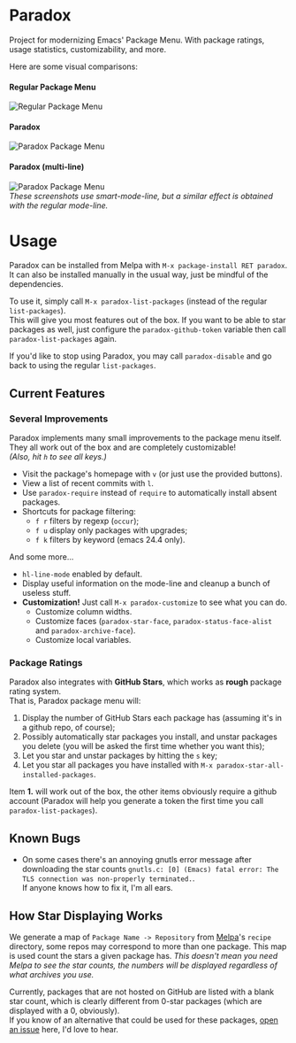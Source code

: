 Paradox
=======

Project for modernizing Emacs' Package Menu. With package ratings,
usage statistics, customizability, and more.

Here are some visual comparisons:

#### Regular Package Menu ####
![Regular Package Menu](https://raw.github.com/Bruce-Connor/paradox/master/before.png)

#### Paradox ####
![Paradox Package Menu](https://raw.github.com/Bruce-Connor/paradox/master/after.png)

#### Paradox (multi-line) ####
![Paradox Package Menu](https://raw.github.com/Bruce-Connor/paradox/master/multi-line.png)  
*These screenshots use smart-mode-line, but a similar effect is obtained with the regular mode-line.*

Usage
===

Paradox can be installed from Melpa with `M-x package-install RET
paradox`.  
It can also be installed manually in the usual way, just be mindful of
the dependencies.

To use it, simply call `M-x paradox-list-packages` (instead of the
regular `list-packages`).  
This will give you most features out of the box. If you want to be
able to star packages as well, just configure the
`paradox-github-token` variable then call `paradox-list-packages`
again.

If you'd like to stop using Paradox, you may call `paradox-disable`
and go back to using the regular `list-packages`.

## Current Features ##

### Several Improvements ###

Paradox implements many small improvements to the package menu
itself. They all work out of the box and are completely customizable!  
*(Also, hit `h` to see all keys.)*

* Visit the package's homepage with `v` (or just use the provided buttons).
* View a list of recent commits with `l`.
* Use `paradox-require` instead of `require` to automatically install
  absent packages.
* Shortcuts for package filtering:
    * `f r` filters by regexp (`occur`);
    * `f u` display only packages with upgrades;
    * `f k` filters by keyword (emacs 24.4 only).

And some more...
* `hl-line-mode` enabled by default.
* Display useful information on the mode-line and cleanup a bunch of
  useless stuff.
* **Customization!** Just call `M-x paradox-customize` to see what you can
  do.
    * Customize column widths.
    * Customize faces (`paradox-star-face`,
      `paradox-status-face-alist` and `paradox-archive-face`).
    * Customize local variables.


### Package Ratings ###

Paradox also integrates with
**GitHub Stars**, which works as **rough** package rating system.  
That is, Paradox package menu will:

1. Display the number of GitHub Stars each package has (assuming it's
   in a github repo, of course);
2. Possibly automatically star packages you install, and unstar
   packages you delete (you will be asked the first time whether you
   want this);
3. Let you star and unstar packages by hitting the `s` key;
4. Let you star all packages you have installed with `M-x paradox-star-all-installed-packages`.

Item **1.** will work out of the box, the other items obviously
require a github account (Paradox will help you generate a token the
first time you call `paradox-list-packages`).
  
## Known Bugs ##

* On some cases there's an annoying gnutls error message after downloading the star counts `gnutls.c: [0] (Emacs) fatal error: The TLS connection was non-properly terminated.`.  
  If anyone knows how to fix it, I'm all ears.

## How Star Displaying Works ##

We generate a map of `Package Name -> Repository` from
[Melpa](https://github.com/milkypostman/melpa.git)'s `recipe`
directory, some repos may correspond to more than one package. 
This map is used count the stars a given package has.
_This doesn't mean you need Melpa to see the star counts, the numbers
will be displayed regardless of what archives you use._

Currently, packages that are not hosted on GitHub are listed with a
blank star count, which is clearly different from 0-star packages
(which are displayed with a 0, obviously).  
If you know of an alternative that could be used for these packages,
[open an issue](https://github.com/Bruce-Connor/paradox/issues/new)
here, I'd love to hear.
